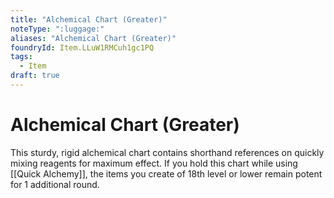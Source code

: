 ```yaml
---
title: "Alchemical Chart (Greater)"
noteType: ":luggage:"
aliases: "Alchemical Chart (Greater)"
foundryId: Item.LLuW1RMCuh1gc1PQ
tags:
  - Item
draft: true
---
```


# Alchemical Chart (Greater)

This sturdy, rigid alchemical chart contains shorthand references on quickly mixing reagents for maximum effect. If you hold this chart while using [[Quick Alchemy]], the items you create of 18th level or lower remain potent for 1 additional round.
